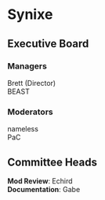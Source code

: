# Synixe

## Executive Board
### Managers
Brett (Director)  
BEAST

### Moderators
nameless  
PaC

## Committee Heads
**Mod Review**: Echird  
**Documentation**: Gabe
